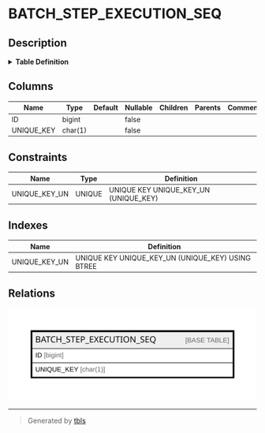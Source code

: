 # BATCH_STEP_EXECUTION_SEQ

## Description

<details>
<summary><strong>Table Definition</strong></summary>

```sql
CREATE TABLE `BATCH_STEP_EXECUTION_SEQ` (
  `ID` bigint NOT NULL,
  `UNIQUE_KEY` char(1) NOT NULL,
  UNIQUE KEY `UNIQUE_KEY_UN` (`UNIQUE_KEY`)
) ENGINE=InnoDB DEFAULT CHARSET=utf8mb4 COLLATE=utf8mb4_0900_ai_ci
```

</details>

## Columns

| Name | Type | Default | Nullable | Children | Parents | Comment |
| ---- | ---- | ------- | -------- | -------- | ------- | ------- |
| ID | bigint |  | false |  |  |  |
| UNIQUE_KEY | char(1) |  | false |  |  |  |

## Constraints

| Name | Type | Definition |
| ---- | ---- | ---------- |
| UNIQUE_KEY_UN | UNIQUE | UNIQUE KEY UNIQUE_KEY_UN (UNIQUE_KEY) |

## Indexes

| Name | Definition |
| ---- | ---------- |
| UNIQUE_KEY_UN | UNIQUE KEY UNIQUE_KEY_UN (UNIQUE_KEY) USING BTREE |

## Relations

![er](BATCH_STEP_EXECUTION_SEQ.svg)

---

> Generated by [tbls](https://github.com/k1LoW/tbls)
